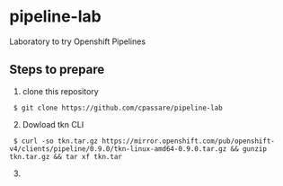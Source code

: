# pipeline-lab
Laboratory to try Openshift Pipelines

## Steps to prepare

1. clone this repository

```
 $ git clone https://github.com/cpassare/pipeline-lab
```

2. Dowload tkn CLI

```
 $ curl -so tkn.tar.gz https://mirror.openshift.com/pub/openshift-v4/clients/pipeline/0.9.0/tkn-linux-amd64-0.9.0.tar.gz && gunzip tkn.tar.gz && tar xf tkn.tar
```

3. 
